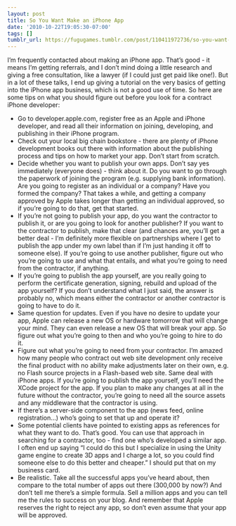 ```yaml
---
layout: post
title: So You Want Make an iPhone App
date: '2010-10-22T19:05:30-07:00'
tags: []
tumblr_url: https://fugugames.tumblr.com/post/110411972736/so-you-want-make-an-iphone-app
---
```

I’m frequently contacted about making an iPhone app. That’s good - it means I’m getting referrals, and I don’t mind doing a little research and giving a free consultation, like a lawyer (if I could just get paid like one!). But in a lot of these talks, I end up giving a tutorial on the very basics of getting into the iPhone app business, which is not a good use of time. So here are some tips on what you should figure out before you look for a contract iPhone developer:

- Go to developer.apple.com, register free as an Apple and iPhone developer, and read all their information on joining, developing, and publishing in their iPhone program.
- Check out your local big chain bookstore - there are plenty of iPhone development books out there with information about the publishing process and tips on how to market your app. Don’t start from scratch.
- Decide whether you want to publish your own apps. Don’t say yes immediately (everyone does) - think about it. Do you want to go through the paperwork of joining the program (e.g. supplying bank information). Are you going to register as an individual or a company? Have you formed the company? That takes a while, and getting a company approved by Apple takes longer than getting an individual approved, so if you’re going to do that, get that started.
- If you’re not going to publish your app, do you want the contractor to publish it, or are you going to look for another publisher? If you want to the contractor to publish, make that clear (and chances are, you’ll get a better deal - I’m definitely more flexible on partnerships where I get to publish the app under my own label than if I’m just handing it off to someone else). If you’re going to use another publisher, figure out who you’re going to use and what that entails, and what you’re going to need from the contractor, if anything.
- If you’re going to publish the app yourself, are you really going to perform the certificate generation, signing, rebuild and upload of the app yourself? If you don’t understand what I just said, the answer is probably no, which means either the contractor or another contractor is going to have to do it.
- Same question for updates. Even if you have no desire to update your app, Apple can release a new OS or hardware tomorrow that will change your mind. They can even release a new OS that will break your app. So figure out what you’re going to then and who you’re going to hire to do it.
- Figure out what you’re going to need from your contractor. I’m amazed how many people who contract out web site development only receive the final product with no ability make adjustments later on their own, e.g. no Flash source projects in a Flash-based web site. Same deal with iPhone apps. If you’re going to publish the app yourself, you’ll need the XCode project for the app. If you plan to make any changes at all in the future without the contractor, you’re going to need all the source assets and any middleware that the contractor is using.
- If there’s a server-side component to the app (news feed, online registration…) who’s going to set that up and operate it?
- Some potential clients have pointed to existing apps as references for what they want to do. That’s good. You can use that approach in searching for a contractor, too - find one who’s developed a similar app. I often end up saying “I could do this but I specialize in using the Unity game engine to create 3D apps and I charge a lot, so you could find someone else to do this better and cheaper.” I should put that on my business card.
- Be realistic. Take all the successful apps you’ve heard about, then compare to the total number of apps out there (300,000 by now?) And don’t tell me there’s a simple formula. Sell a million apps and you can tell me the rules to success on your blog. And remember that Apple reserves the right to reject any app, so don’t even assume that your app will be approved.
